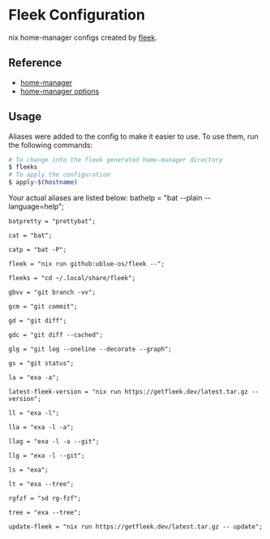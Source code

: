 # Fleek Configuration

nix home-manager configs created by [fleek](https://github.com/ublue-os/fleek).

## Reference

- [home-manager](https://nix-community.github.io/home-manager/)
- [home-manager options](https://nix-community.github.io/home-manager/options.html)

## Usage

Aliases were added to the config to make it easier to use. To use them, run the following commands:

```bash
# To change into the fleek generated home-manager directory
$ fleeks
# To apply the configuration
$ apply-$(hostname)
```

Your actual aliases are listed below:
    bathelp = "bat --plain --language=help";

    batpretty = "prettybat";

    cat = "bat";

    catp = "bat -P";

    fleek = "nix run github:ublue-os/fleek --";

    fleeks = "cd ~/.local/share/fleek";

    gbvv = "git branch -vv";

    gcm = "git commit";

    gd = "git diff";

    gdc = "git diff --cached";

    glg = "git log --oneline --decorate --graph";

    gs = "git status";

    la = "exa -a";

    latest-fleek-version = "nix run https://getfleek.dev/latest.tar.gz -- version";

    ll = "exa -l";

    lla = "exa -l -a";

    llag = "exa -l -a --git";

    llg = "exa -l --git";

    ls = "exa";

    lt = "exa --tree";

    rgfzf = "sd rg-fzf";

    tree = "exa --tree";

    update-fleek = "nix run https://getfleek.dev/latest.tar.gz -- update";
